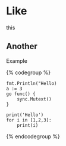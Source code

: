# Like

this

## Another
Example

{% codegroup %}
```go::Go
fmt.Println("Hello)
a := 3
go func() {
	sync.Mutext()
}
```

```python::Python
print('Hello')
for i in [1,2,3]:
	print(i)
```
{% endcodegroup %}

